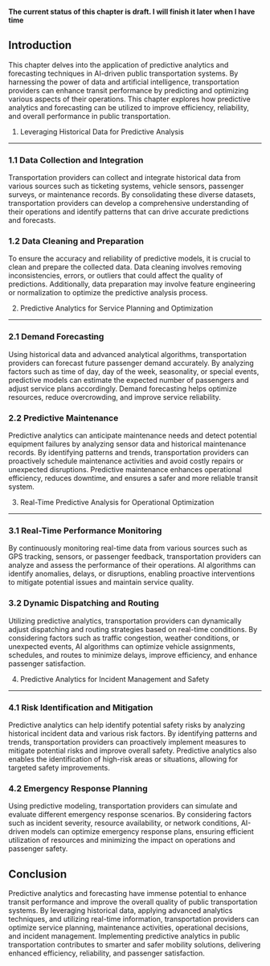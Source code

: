 **The current status of this chapter is draft. I will finish it later when I have time**

Introduction
------------

This chapter delves into the application of predictive analytics and forecasting techniques in AI-driven public transportation systems. By harnessing the power of data and artificial intelligence, transportation providers can enhance transit performance by predicting and optimizing various aspects of their operations. This chapter explores how predictive analytics and forecasting can be utilized to improve efficiency, reliability, and overall performance in public transportation.

1. Leveraging Historical Data for Predictive Analysis
-----------------------------------------------------

### 1.1 Data Collection and Integration

Transportation providers can collect and integrate historical data from various sources such as ticketing systems, vehicle sensors, passenger surveys, or maintenance records. By consolidating these diverse datasets, transportation providers can develop a comprehensive understanding of their operations and identify patterns that can drive accurate predictions and forecasts.

### 1.2 Data Cleaning and Preparation

To ensure the accuracy and reliability of predictive models, it is crucial to clean and prepare the collected data. Data cleaning involves removing inconsistencies, errors, or outliers that could affect the quality of predictions. Additionally, data preparation may involve feature engineering or normalization to optimize the predictive analysis process.

2. Predictive Analytics for Service Planning and Optimization
-------------------------------------------------------------

### 2.1 Demand Forecasting

Using historical data and advanced analytical algorithms, transportation providers can forecast future passenger demand accurately. By analyzing factors such as time of day, day of the week, seasonality, or special events, predictive models can estimate the expected number of passengers and adjust service plans accordingly. Demand forecasting helps optimize resources, reduce overcrowding, and improve service reliability.

### 2.2 Predictive Maintenance

Predictive analytics can anticipate maintenance needs and detect potential equipment failures by analyzing sensor data and historical maintenance records. By identifying patterns and trends, transportation providers can proactively schedule maintenance activities and avoid costly repairs or unexpected disruptions. Predictive maintenance enhances operational efficiency, reduces downtime, and ensures a safer and more reliable transit system.

3. Real-Time Predictive Analysis for Operational Optimization
-------------------------------------------------------------

### 3.1 Real-Time Performance Monitoring

By continuously monitoring real-time data from various sources such as GPS tracking, sensors, or passenger feedback, transportation providers can analyze and assess the performance of their operations. AI algorithms can identify anomalies, delays, or disruptions, enabling proactive interventions to mitigate potential issues and maintain service quality.

### 3.2 Dynamic Dispatching and Routing

Utilizing predictive analytics, transportation providers can dynamically adjust dispatching and routing strategies based on real-time conditions. By considering factors such as traffic congestion, weather conditions, or unexpected events, AI algorithms can optimize vehicle assignments, schedules, and routes to minimize delays, improve efficiency, and enhance passenger satisfaction.

4. Predictive Analytics for Incident Management and Safety
----------------------------------------------------------

### 4.1 Risk Identification and Mitigation

Predictive analytics can help identify potential safety risks by analyzing historical incident data and various risk factors. By identifying patterns and trends, transportation providers can proactively implement measures to mitigate potential risks and improve overall safety. Predictive analytics also enables the identification of high-risk areas or situations, allowing for targeted safety improvements.

### 4.2 Emergency Response Planning

Using predictive modeling, transportation providers can simulate and evaluate different emergency response scenarios. By considering factors such as incident severity, resource availability, or network conditions, AI-driven models can optimize emergency response plans, ensuring efficient utilization of resources and minimizing the impact on operations and passenger safety.

Conclusion
----------

Predictive analytics and forecasting have immense potential to enhance transit performance and improve the overall quality of public transportation systems. By leveraging historical data, applying advanced analytics techniques, and utilizing real-time information, transportation providers can optimize service planning, maintenance activities, operational decisions, and incident management. Implementing predictive analytics in public transportation contributes to smarter and safer mobility solutions, delivering enhanced efficiency, reliability, and passenger satisfaction.
